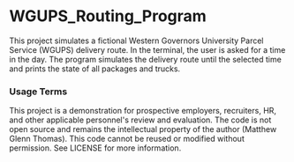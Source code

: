 # WGUPS_Routing_Program
This project simulates a fictional Western Governors University Parcel Service (WGUPS) delivery route. In the terminal, the user is asked for a time in the day. The program simulates the delivery route until the selected time and prints the state of all packages and trucks.

### Usage Terms
This project is a demonstration for prospective employers, recruiters, HR, and other applicable personnel's review and evaluation.
The code is not open source and remains the intellectual property of the author (Matthew Glenn Thomas).
This code cannot be reused or modified without permission. See LICENSE for more information.

